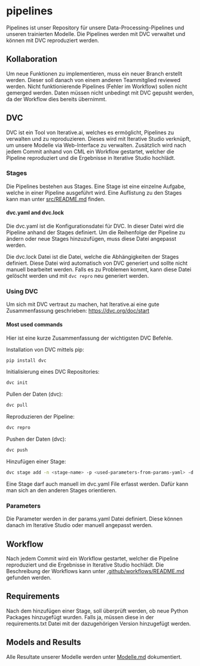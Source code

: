 # pipelines
Pipelines ist unser Repository für unsere Data-Processing-Pipelines und unseren trainierten Modelle. 
Die Pipelines werden mit DVC verwaltet und können mit DVC reproduziert werden.

## Kollaboration
Um neue Funktionen zu implementieren, muss ein neuer Branch erstellt werden.
Dieser soll danach von einem anderen Teammitglied reviewed werden.
Nicht funktionierende Pipelines (Fehler im Workflow) sollen nicht gemerged werden.
Daten müssen nicht unbedingt mit DVC gepusht werden, da der Workflow dies bereits übernimmt.

## DVC
DVC ist ein Tool von Iterative.ai, welches es ermöglicht, Pipelines zu verwalten und zu reproduzieren. 
Dieses wird mit Iterative Studio verknüpft, um unsere Modelle via Web-Interface zu verwalten.
Zusätzlich wird nach jedem Commit anhand von CML ein Workflow gestartet, welcher die Pipeline reproduziert und die Ergebnisse in Iterative Studio hochlädt.

### Stages
Die Pipelines bestehen aus Stages. Eine Stage ist eine einzelne Aufgabe, welche in einer Pipeline ausgeführt wird.
Eine Auflistung zu den Stages kann man unter [src/README.md](src/README.md) finden.

#### dvc.yaml and dvc.lock
Die dvc.yaml ist die Konfigurationsdatei für DVC. In dieser Datei wird die Pipeline anhand der Stages definiert.
Um die Reihenfolge der Pipeline zu ändern oder neue Stages hinzuzufügen, muss diese Datei angepasst werden.

Die dvc.lock Datei ist die Datei, welche die Abhängigkeiten der Stages definiert. Diese Datei wird automatisch von DVC generiert und sollte nicht manuell bearbeitet werden. Falls es zu Problemen kommt, kann diese Datei gelöscht werden und mit `dvc repro` neu generiert werden.

### Using DVC
Um sich mit DVC vertraut zu machen, hat Iterative.ai eine gute Zusammenfassung geschrieben:
https://dvc.org/doc/start

#### Most used commands
Hier ist eine kurze Zusammenfassung der wichtigsten DVC Befehle.

Installation von DVC mittels pip:
```bash
pip install dvc
```

Initialisierung eines DVC Repositories:
```bash
dvc init
```

Pullen der Daten (dvc):
```bash
dvc pull
```

Reproduzieren der Pipeline:
```bash
dvc repro
```

Pushen der Daten (dvc):
```bash
dvc push
```

Hinzufügen einer Stage:
```bash
dvc stage add -n <stage-name> -p <used-parameters-from-params-yaml> -d <dependencies> -o <outputs> python <script.py> <argvs>
```
Eine Stage darf auch manuell im dvc.yaml File erfasst werden. Dafür kann man sich an den anderen Stages orientieren.

### Parameters
Die Parameter werden in der params.yaml Datei definiert. Diese können danach im Iterative Studio oder manuell angepasst werden.

## Workflow
Nach jedem Commit wird ein Workflow gestartet, welcher die Pipeline reproduziert und die Ergebnisse in Iterative Studio hochlädt.
Die Beschreibung der Workflows kann unter [.github/workflows/README.md](.github/workflows/README.md) gefunden werden.

## Requirements
Nach dem hinzufügen einer Stage, soll überprüft werden, ob neue Python Packages hinzugefügt wurden.
Falls ja, müssen diese in der requirements.txt Datei mit der dazugehörigen Version hinzugefügt werden.

## Models and Results
Alle Resultate unserer Modelle werden unter [Modelle.md](https://github.com/Sensor-Based-Activity-Recognition/docs/blob/doc_patch/Modelle.md) dokumentiert.
